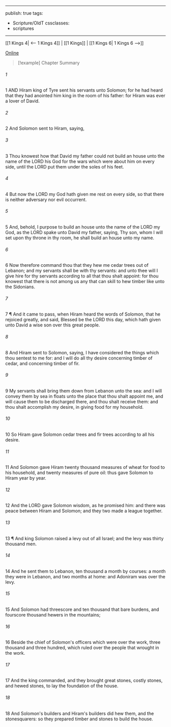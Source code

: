 

---
publish: true
tags:
  - Scripture/OldT
cssclasses:
  - scriptures
---
[[1 Kings 4| <-- 1 Kings 4]] | [[1 Kings]] | [[1 Kings 6| 1 Kings 6 -->]]

[Online](https://churchofjesuschrist.org/study/scriptures/ot/1-kgs/5?lang=eng)

>[!example] Chapter Summary
>
###### 1
1 AND Hiram king of Tyre sent his servants unto Solomon; for he had heard that they had anointed him king in the room of his father: for Hiram was ever a lover of David.
###### 2
2 And Solomon sent to Hiram, saying,
###### 3
3 Thou knowest how that David my father could not build an house unto the name of the LORD his God for the wars which were about him on every side, until the LORD put them under the soles of his feet.
###### 4
4 But now the LORD my God hath given me rest on every side, so that there is neither adversary nor evil occurrent.
###### 5
5 And, behold, I purpose to build an house unto the name of the LORD my God, as the LORD spake unto David my father, saying, Thy son, whom I will set upon thy throne in thy room, he shall build an house unto my name.
###### 6
6 Now therefore command thou that they hew me cedar trees out of Lebanon; and my servants shall be with thy servants: and unto thee will I give hire for thy servants according to all that thou shalt appoint: for thou knowest that there is not among us any that can skill to hew timber like unto the Sidonians.
###### 7
7 ¶ And it came to pass, when Hiram heard the words of Solomon, that he rejoiced greatly, and said, Blessed be the LORD this day, which hath given unto David a wise son over this great people.
###### 8
8 And Hiram sent to Solomon, saying, I have considered the things which thou sentest to me for: and I will do all thy desire concerning timber of cedar, and concerning timber of fir.
###### 9
9 My servants shall bring them down from Lebanon unto the sea: and I will convey them by sea in floats unto the place that thou shalt appoint me, and will cause them to be discharged there, and thou shalt receive them: and thou shalt accomplish my desire, in giving food for my household.
###### 10
10 So Hiram gave Solomon cedar trees and fir trees according to all his desire.
###### 11
11 And Solomon gave Hiram twenty thousand measures of wheat for food to his household, and twenty measures of pure oil: thus gave Solomon to Hiram year by year.
###### 12
12 And the LORD gave Solomon wisdom, as he promised him: and there was peace between Hiram and Solomon; and they two made a league together.
###### 13
13 ¶ And king Solomon raised a levy out of all Israel; and the levy was thirty thousand men.
###### 14
14 And he sent them to Lebanon, ten thousand a month by courses: a month they were in Lebanon, and two months at home: and Adoniram was over the levy.
###### 15
15 And Solomon had threescore and ten thousand that bare burdens, and fourscore thousand hewers in the mountains;
###### 16
16 Beside the chief of Solomon's officers which were over the work, three thousand and three hundred, which ruled over the people that wrought in the work.
###### 17
17 And the king commanded, and they brought great stones, costly stones, and hewed stones, to lay the foundation of the house.
###### 18
18 And Solomon's builders and Hiram's builders did hew them, and the stonesquarers: so they prepared timber and stones to build the house.



